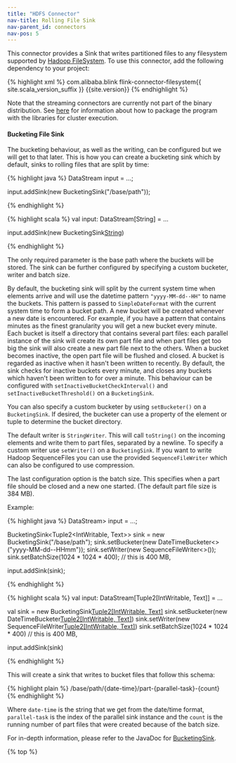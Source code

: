 ```yaml
---
title: "HDFS Connector"
nav-title: Rolling File Sink
nav-parent_id: connectors
nav-pos: 5
---
```

<!--
Licensed to the Apache Software Foundation (ASF) under one
or more contributor license agreements.  See the NOTICE file
distributed with this work for additional information
regarding copyright ownership.  The ASF licenses this file
to you under the Apache License, Version 2.0 (the
"License"); you may not use this file except in compliance
with the License.  You may obtain a copy of the License at

  http://www.apache.org/licenses/LICENSE-2.0

Unless required by applicable law or agreed to in writing,
software distributed under the License is distributed on an
"AS IS" BASIS, WITHOUT WARRANTIES OR CONDITIONS OF ANY
KIND, either express or implied.  See the License for the
specific language governing permissions and limitations
under the License.
-->

This connector provides a Sink that writes partitioned files to any filesystem supported by
[Hadoop FileSystem](http://hadoop.apache.org). To use this connector, add the
following dependency to your project:

{% highlight xml %}
<dependency>
  <groupId>com.alibaba.blink</groupId>
  <artifactId>flink-connector-filesystem{{ site.scala_version_suffix }}</artifactId>
  <version>{{site.version}}</version>
</dependency>
{% endhighlight %}

Note that the streaming connectors are currently not part of the binary
distribution. See
[here]({{site.baseurl}}/dev/linking.html)
for information about how to package the program with the libraries for
cluster execution.

#### Bucketing File Sink

The bucketing behaviour, as well as the writing, can be configured but we will get to that later.
This is how you can create a bucketing sink which by default, sinks to rolling files that are split by time:

<div class="codetabs" markdown="1">
<div data-lang="java" markdown="1">
{% highlight java %}
DataStream<String> input = ...;

input.addSink(new BucketingSink<String>("/base/path"));

{% endhighlight %}
</div>
<div data-lang="scala" markdown="1">
{% highlight scala %}
val input: DataStream[String] = ...

input.addSink(new BucketingSink[String]("/base/path"))

{% endhighlight %}
</div>
</div>

The only required parameter is the base path where the buckets will be
stored. The sink can be further configured by specifying a custom bucketer, writer and batch size.

By default, the bucketing sink will split by the current system time when elements arrive and will
use the datetime pattern `"yyyy-MM-dd--HH"` to name the buckets. This pattern is passed to
`SimpleDateFormat` with the current system time to form a bucket path. A new bucket will be created
whenever a new date is encountered. For example, if you have a pattern that contains minutes as the
finest granularity you will get a new bucket every minute. Each bucket is itself a directory that
contains several part files: each parallel instance of the sink will create its own part file and
when part files get too big the sink will also create a new part file next to the others. When a
bucket becomes inactive, the open part file will be flushed and closed. A bucket is regarded as
inactive when it hasn't been written to recently. By default, the sink checks for inactive buckets
every minute, and closes any buckets which haven't been written to for over a minute. This
behaviour can be configured with `setInactiveBucketCheckInterval()` and
`setInactiveBucketThreshold()` on a `BucketingSink`.

You can also specify a custom bucketer by using `setBucketer()` on a `BucketingSink`. If desired,
the bucketer can use a property of the element or tuple to determine the bucket directory.

The default writer is `StringWriter`. This will call `toString()` on the incoming elements
and write them to part files, separated by a newline. To specify a custom writer use `setWriter()`
on a `BucketingSink`. If you want to write Hadoop SequenceFiles you can use the provided
`SequenceFileWriter` which can also be configured to use compression.

The last configuration option is the batch size. This specifies when a part file should be closed
and a new one started. (The default part file size is 384 MB).

Example:

<div class="codetabs" markdown="1">
<div data-lang="java" markdown="1">
{% highlight java %}
DataStream<Tuple2<IntWritable,Text>> input = ...;

BucketingSink<Tuple2<IntWritable, Text>> sink = new BucketingSink<String>("/base/path");
sink.setBucketer(new DateTimeBucketer<>("yyyy-MM-dd--HHmm"));
sink.setWriter(new SequenceFileWriter<>());
sink.setBatchSize(1024 * 1024 * 400); // this is 400 MB,

input.addSink(sink);

{% endhighlight %}
</div>
<div data-lang="scala" markdown="1">
{% highlight scala %}
val input: DataStream[Tuple2[IntWritable, Text]] = ...

val sink = new BucketingSink[Tuple2[IntWritable, Text]]("/base/path")
sink.setBucketer(new DateTimeBucketer[Tuple2[IntWritable, Text]]("yyyy-MM-dd--HHmm"))
sink.setWriter(new SequenceFileWriter[Tuple2[IntWritable, Text]]())
sink.setBatchSize(1024 * 1024 * 400) // this is 400 MB,

input.addSink(sink)

{% endhighlight %}
</div>
</div>

This will create a sink that writes to bucket files that follow this schema:

{% highlight plain %}
/base/path/{date-time}/part-{parallel-task}-{count}
{% endhighlight %}

Where `date-time` is the string that we get from the date/time format, `parallel-task` is the index
of the parallel sink instance and the `count` is the running number of part files that were created
because of the batch size.

For in-depth information, please refer to the JavaDoc for
[BucketingSink](http://flink.apache.org/docs/latest/api/java/org/apache/flink/streaming/connectors/fs/bucketing/BucketingSink.html).

{% top %}

